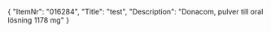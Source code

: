 {
  "ItemNr": "016284",
  "Title": "test",
  "Description": "Donacom, pulver till oral lösning 1178 mg"
}